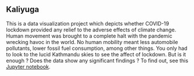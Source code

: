 ## Kaliyuga

This is a data visualization project which depicts whether COVID-19 lockdown provided any relief
to the adverse effects of climate change. Human movement was brought to a complete halt with the
pandemic wrecking havoc in the world. No human mobility meant less automobile pollutants, lower fossil
fuel consumption, among other things. You only had to look to the lucid Kathmandu skies to see the affect of lockdown.
But is it enough ? Does the data show any significant findings ? To find out, see this [Jupyter notebook](./Space-apps.ipynb).

